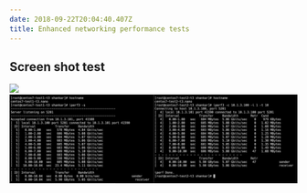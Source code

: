 ```yaml
---
date: 2018-09-22T20:04:40.407Z
title: Enhanced networking performance tests
---
```


## Screen shot test

<img class="special-img-class" src="/enhanced_networking/t3-nano-iperf3.png" />
<img class="special-img-class" src="../../static/images/enhanced_networking/t3-nano-iperf3.png" />